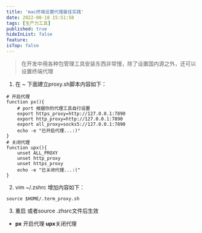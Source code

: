 ```yaml
---
title: 'mac终端设置代理最佳实践'
date: 2022-08-18 15:51:58
tags: [生产力工具]
published: true
hideInList: false
feature: 
isTop: false
---
```

> 在开发中用各种包管理工具安装东西非常慢，除了设置国内源之外，还可以设置终端代理

1. 在 ~ 下面建立proxy.sh脚本内容如下：
```
# 开启代理
function px(){
    # port 根据你的代理工具自行设置
    export https_proxy=http://127.0.0.1:7890
    export http_proxy=http://127.0.0.1:7890
    export all_proxy=socks5://127.0.0.1:7890
    echo -e "已开启代理...:)"
}
# 关闭代理
function upx(){
    unset ALL_PROXY
    unset http_proxy
    unset https_proxy
    echo -e "已关闭代理...:("
}

```
2. vim ~/.zshrc 增加内容如下：
```
source $HOME/.term_proxy.sh
```

3. 重启 或者source .zhsrc文件后生效
- **px** 开启代理  **upx**关闭代理
   